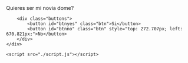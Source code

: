 <html lang="en"><head>
    <meta charset="UTF-8">
    <meta name="viewport" content="width=device-width, initial-scale=1.0">
    <title>parceritaxd</title>
    <link rel="stylesheet" href="./style.css">
</head>

<body>
    <div class="container">
        <div class="title">
            Quieres ser mi novia dome?
        </div>

        <div class="buttons">
            <button id="btnyes" class="btn">Si</button>
            <button id="btnno" class="btn" style="top: 272.707px; left: 670.821px;">No</button>
        </div>
    </div>

    <script src="./script.js"></script>


</body></html>
